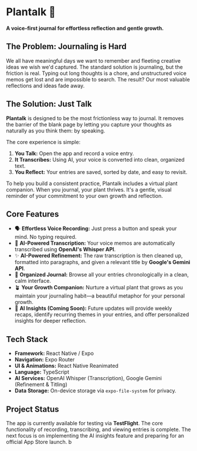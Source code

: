 # Plantalk 🌱

**A voice-first journal for effortless reflection and gentle growth.**


## The Problem: Journaling is Hard

We all have meaningful days we want to remember and fleeting creative ideas we wish we'd captured. The standard solution is journaling, but the friction is real. Typing out long thoughts is a chore, and unstructured voice memos get lost and are impossible to search. The result? Our most valuable reflections and ideas fade away.

## The Solution: Just Talk

**Plantalk** is designed to be the most frictionless way to journal. It removes the barrier of the blank page by letting you capture your thoughts as naturally as you think them: by speaking.

The core experience is simple:
1.  **You Talk:** Open the app and record a voice entry.
2.  **It Transcribes:** Using AI, your voice is converted into clean, organized text.
3.  **You Reflect:** Your entries are saved, sorted by date, and easy to revisit.

To help you build a consistent practice, Plantalk includes a virtual plant companion. When you journal, your plant thrives. It's a gentle, visual reminder of your commitment to your own growth and reflection.

## Core Features

* 🗣️ **Effortless Voice Recording:** Just press a button and speak your mind. No typing required.
* 🤖 **AI-Powered Transcription:** Your voice memos are automatically transcribed using **OpenAI's Whisper API**.
* ✨ **AI-Powered Refinement:** The raw transcription is then cleaned up, formatted into paragraphs, and given a relevant title by **Google's Gemini API**.
* 📔 **Organized Journal:** Browse all your entries chronologically in a clean, calm interface.
* 🪴 **Your Growth Companion:** Nurture a virtual plant that grows as you maintain your journaling habit—a beautiful metaphor for your personal growth.
* 🧠 **AI Insights (Coming Soon):** Future updates will provide weekly recaps, identify recurring themes in your entries, and offer personalized insights for deeper reflection.

## Tech Stack

* **Framework:** React Native / Expo
* **Navigation:** Expo Router
* **UI & Animations:** React Native Reanimated
* **Language:** TypeScript
* **AI Services:** OpenAI Whisper (Transcription), Google Gemini (Refinement & Titling)
* **Data Storage:** On-device storage via `expo-file-system` for privacy.

## Project Status

The app is currently available for testing via **TestFlight**. The core functionality of recording, transcribing, and viewing entries is complete. The next focus is on implementing the AI insights feature and preparing for an official App Store launch.
b